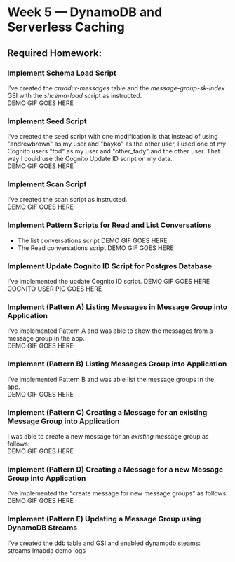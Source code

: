 # Week 5 — DynamoDB and Serverless Caching
## Required Homework:
### Implement Schema Load Script
I've created the *cruddur-messages* table and the *message-group-sk-index* GSI with the *shcema-load* script as instructed.  
DEMO GIF GOES HERE
### Implement Seed Script
I've created the seed script with one modification is that instead of using "andrewbrown" as my user and "bayko" as the other user, I used one of my Cognito users "fod" as my user and "other_fady" and the other user. That way I could use the Cognito Update ID script on my data.  
DEMO GIF GOES HERE
### Implement Scan Script
I've created the scan script as instructed.  
DEMO GIF GOES HERE
### Implement Pattern Scripts for Read and List Conversations
* The list conversations script
DEMO GIF GOES HERE
* The Read conversations script
DEMO GIF GOES HERE
### Implement Update Cognito ID Script for Postgres Database
I've implemented the update Cognito ID script.
DEMO GIF GOES HERE
COGNITO USER PIC GOES HERE
### Implement (Pattern A) Listing Messages in Message Group into Application
I've implemented Pattern A and was able to show the messages from a message group in the app.  
DEMO GIF GOES HERE
### Implement (Pattern B) Listing Messages Group into Application
I've implemented Pattern B and was able list the message groups in the app.  
DEMO GIF GOES HERE
### Implement (Pattern C) Creating a Message for an existing Message Group into Application
I was able to create a new message for an *existing* message group as follows:  
DEMO GIF GOES HERE
### Implement (Pattern D) Creating a Message for a new Message Group into Application
I've implemented the "create message for new message groups" as follows:  
DEMO GIF GOES HERE
### Implement (Pattern E) Updating a Message Group using DynamoDB Streams
I've created the ddb table and GSI and enabled dynamodb steams:  
streams
lmabda
demo
logs
